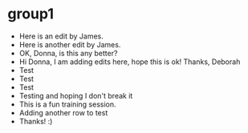 # group1

* Here is an edit by James.
* Here is another edit by James.
* OK, Donna, is this any better?
* Hi Donna, I am adding edits here, hope this is ok! Thanks, Deborah
* Test
* Test
* Test
* Testing and hoping I don't break it 
* This is a fun training session.
* Adding another row to test
* Thanks! :) 

